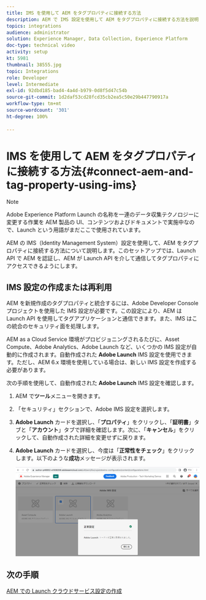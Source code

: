 ```yaml
---
title: IMS を使用して AEM をタグプロパティに接続する方法
description: AEM で IMS 設定を使用して AEM をタグプロパティに接続する方法を説明します。このセットアップでは、Launch API で AEM を認証し、AEM が Launch API を介して通信してタグプロパティにアクセスできるようにします。
topics: integrations
audience: administrator
solution: Experience Manager, Data Collection, Experience Platform
doc-type: technical video
activity: setup
kt: 5981
thumbnail: 38555.jpg
topic: Integrations
role: Developer
level: Intermediate
exl-id: 92dbd185-bad4-4a4d-b979-0d8f5d47c54b
source-git-commit: 1d2daf53cd28fcd35cb2ea5c50e29b447790917a
workflow-type: tm+mt
source-wordcount: '301'
ht-degree: 100%

---
```


# IMS を使用して AEM をタグプロパティに接続する方法{#connect-aem-and-tag-property-using-ims}

>[!NOTE]
>
>Adobe Experience Platform Launch の名称を一連のデータ収集テクノロジーに変更する作業を AEM 製品の UI、コンテンツおよびドキュメントで実施中なので、Launch という用語がまだここで使用されています。

AEM の IMS（Identity Management System）設定を使用して、AEM をタグプロパティに接続する方法について説明します。このセットアップでは、Launch API で AEM を認証し、AEM が Launch API を介して通信してタグプロパティにアクセスできるようにします。

## IMS 設定の作成または再利用

AEM を新規作成のタグプロパティと統合するには、Adobe Developer Console プロジェクトを使用した IMS 設定が必要です。この設定により、AEM は Launch API を使用してタグアプリケーションと通信できます。また、IMS はこの統合のセキュリティ面を処理します。

AEM as a Cloud Service 環境がプロビジョニングされるたびに、Asset Compute、Adobe Analytics、Adobe Launch など、いくつかの IMS 設定が自動的に作成されます。自動作成された **Adobe Launch** IMS 設定を使用できます。ただし、AEM 6.x 環境を使用している場合は、新しい IMS 設定を作成する必要があります。

次の手順を使用して、自動作成された **Adobe Launch** IMS 設定を確認します。

1. AEM で&#x200B;**ツール**&#x200B;メニューを開きます。

1. 「セキュリティ」セクションで、Adobe IMS 設定を選択します。

1. **Adobe Launch** カードを選択し、「**プロパティ**」をクリックし、「**証明書**」タブと「**アカウント**」タブで詳細を確認します。次に、「**キャンセル**」をクリックして、自動作成された詳細を変更せずに戻ります。

1. **Adobe Launch** カードを選択し、今度は「**正常性をチェック**」をクリックします。以下のような&#x200B;**成功**&#x200B;メッセージが表示されます。

   ![Adobe Launch の正常な IMS 設定](assets/adobe-launch-healthy-ims-config.png)


## 次の手順

[AEM での Launch クラウドサービス設定の作成](create-aem-launch-cloud-service.md)

